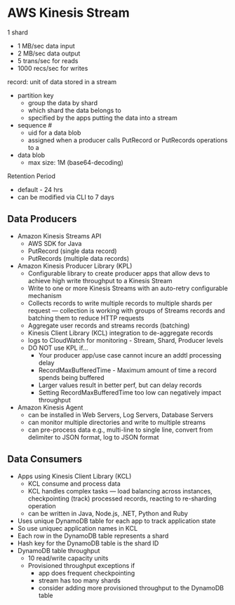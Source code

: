 # AWS Kinesis Stream

1 shard
- 1 MB/sec data input
- 2 MB/sec data output
- 5 trans/sec for reads
- 1000 recs/sec for writes

record: unit of data stored in a stream
- partition key
	- group the data by shard
	- which shard the data belongs to 
	- specified by the apps putting the data into a stream
- sequence #
	- uid for a data blob
	- assigned when a producer calls PutRecord or PutRecords operations to a
- data blob
	- max size: 1M (base64-decoding)

Retention Period
- default - 24 hrs
- can be modified via CLI to 7 days 

## Data Producers
- Amazon Kinesis Streams API
	- AWS SDK for Java
	- PutRecord (single data record)
	- PutRecords (multiple data records)
- Amazon Kinesis Producer Library (KPL)
	- Configurable library to create producer apps that allow devs to achieve high write throughput to a Kinesis Stream
	- Write to one or more Kinesis Streams with an auto-retry configurable mechanism
	- Collects records to write multiple records to multiple shards per request — collection is working with groups of Streams records and batching them to reduce HTTP requests
	- Aggregate user records and streams records (batching)
	- Kinesis Client Library (KCL) integration to de-aggregate records
	- logs to CloudWatch for monitoring - Stream, Shard, Producer levels
	- DO NOT use KPL if…
		- Your producer app/use case cannot incure an addtl processing delay
		- RecordMaxBufferedTime			- Maximum amount of time a record spends being buffered
		- Larger values result in better perf, but can delay records
		- Setting RecordMaxBufferedTime too low can negatively impact throughput
- Amazon Kinesis Agent
	- can be installed in Web Servers, Log Servers, Database Servers
	- can monitor multiple directories and write to multiple streams
	- can pre-process data e.g., multi-line to single line, convert from delimiter to JSON format, log to JSON format

## Data Consumers
- Apps using Kinesis Client Library (KCL)
	- KCL consume and process data
	- KCL handles complex tasks — load balancing across instances, checkpointing (track) processed records, reacting to re-sharding operation
	- can be written in Java, Node.js, .NET, Python and Ruby
- Uses unique DynamoDB table for each app to track application state
- So use uniquec application names in KCL
- Each row in the DynamoDB table represents a shard
- Hash key for the DynamoDB table is the shard ID
- DynamoDB table throughput
	- 10 read/write capacity units
	- Provisioned throughput exceptions if
		- app does frequent checkpointing
		- stream has too many shards
		- consider adding more provisioned throughput to the DynamoDB table
